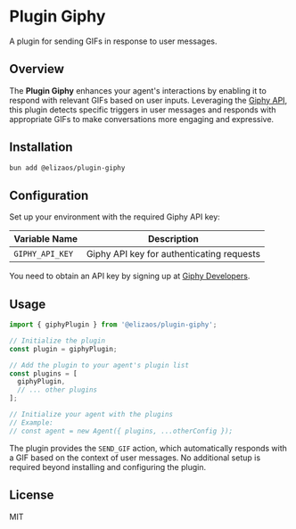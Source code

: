 # Plugin Giphy

A plugin for sending GIFs in response to user messages.

## Overview

The **Plugin Giphy** enhances your agent's interactions by enabling it to respond with relevant GIFs based on user inputs. Leveraging the [Giphy API](https://developers.giphy.com/), this plugin detects specific triggers in user messages and responds with appropriate GIFs to make conversations more engaging and expressive.

## Installation

```bash
bun add @elizaos/plugin-giphy
```

## Configuration

Set up your environment with the required Giphy API key:

| Variable Name   | Description                               |
| --------------- | ----------------------------------------- |
| `GIPHY_API_KEY` | Giphy API key for authenticating requests |

You need to obtain an API key by signing up at [Giphy Developers](https://developers.giphy.com/).

## Usage

```typescript
import { giphyPlugin } from '@elizaos/plugin-giphy';

// Initialize the plugin
const plugin = giphyPlugin;

// Add the plugin to your agent's plugin list
const plugins = [
  giphyPlugin,
  // ... other plugins
];

// Initialize your agent with the plugins
// Example:
// const agent = new Agent({ plugins, ...otherConfig });
```

The plugin provides the `SEND_GIF` action, which automatically responds with a GIF based on the context of user messages. No additional setup is required beyond installing and configuring the plugin.

## License

MIT
